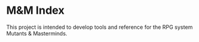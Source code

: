 # M&M Index

This project is intended to develop tools and reference for the RPG system Mutants & Masterminds.